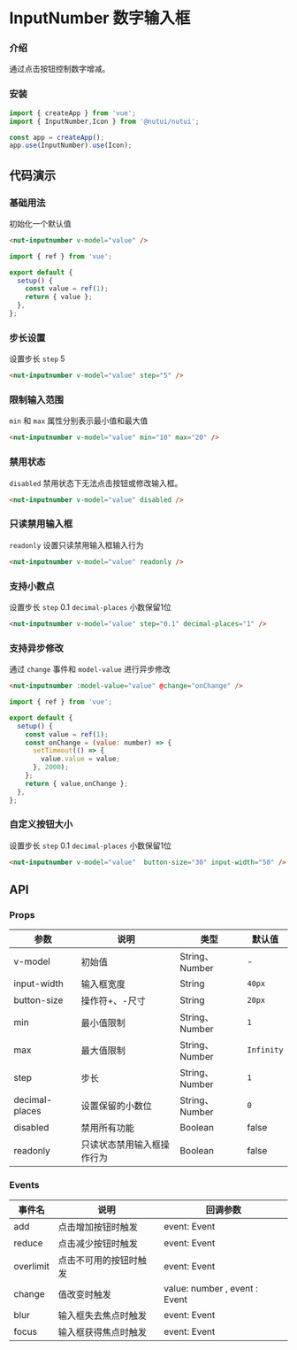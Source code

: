 # InputNumber 数字输入框

### 介绍

通过点击按钮控制数字增减。

### 安装

``` javascript
import { createApp } from 'vue';
import { InputNumber,Icon } from '@nutui/nutui';

const app = createApp();
app.use(InputNumber).use(Icon);

```

## 代码演示

### 基础用法

初始化一个默认值

``` html
<nut-inputnumber v-model="value" />
```
``` javascript
import { ref } from 'vue';

export default {
  setup() {
    const value = ref(1);
    return { value };
  },
};
```

### 步长设置

设置步长 `step` 5 

```html
<nut-inputnumber v-model="value" step="5" />
```

### 限制输入范围

`min` 和 `max` 属性分别表示最小值和最大值

```html
<nut-inputnumber v-model="value" min="10" max="20" />
```

### 禁用状态

`disabled` 禁用状态下无法点击按钮或修改输入框。

```html
<nut-inputnumber v-model="value" disabled />
```

### 只读禁用输入框

`readonly` 设置只读禁用输入框输入行为

```html
<nut-inputnumber v-model="value" readonly />
```

### 支持小数点

设置步长 `step` 0.1  `decimal-places` 小数保留1位

```html
<nut-inputnumber v-model="value" step="0.1" decimal-places="1" />
```
### 支持异步修改

通过 `change` 事件和 `model-value` 进行异步修改

```html
<nut-inputnumber :model-value="value" @change="onChange" />
```

``` javascript
import { ref } from 'vue';

export default {
  setup() {
    const value = ref(1);
    const onChange = (value: number) => {
      setTimeout(() => {
        value.value = value;
      }, 2000);
    };
    return { value,onChange };
  },
};
```
### 自定义按钮大小

设置步长 `step` 0.1  `decimal-places` 小数保留1位

```html
<nut-inputnumber v-model="value"  button-size="30" input-width="50" />
```

## API

### Props

| 参数           | 说明                       | 类型           | 默认值     |
|----------------|----------------------------|----------------|------------|
| v-model        | 初始值                     | String、Number | -          |
| input-width    | 输入框宽度                 | String         | `40px`     |
| button-size    | 操作符+、-尺寸             | String         | `20px`     |
| min            | 最小值限制                 | String、Number | `1`        |
| max            | 最大值限制                 | String、Number | `Infinity` |
| step           | 步长                       | String、Number | `1`        |
| decimal-places | 设置保留的小数位           | String、Number | `0`        |
| disabled       | 禁用所有功能               | Boolean        | false      |
| readonly       | 只读状态禁用输入框操作行为 | Boolean        | false      |

### Events

| 事件名    | 说明                   | 回调参数                       |
|-----------|------------------------|--------------------------------|
| add       | 点击增加按钮时触发     | event: Event                   |
| reduce    | 点击减少按钮时触发     | event: Event                   |
| overlimit | 点击不可用的按钮时触发 | event: Event                   |
| change    | 值改变时触发           | value:  number , event : Event |
| blur      | 输入框失去焦点时触发   | event: Event                   |
| focus     | 输入框获得焦点时触发   | event: Event                   |
